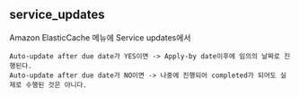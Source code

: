 ## service_updates

Amazon ElasticCache 메뉴에 Service updates에서

```
Auto-update after due date가 YES이면 -> Apply-by date이후에 임의의 날짜로 진행된다.
Auto-update after due date가 NO이면 -> 나중에 진행되어 completed가 되어도 실제로 수행된 것은 아니다.
```
